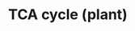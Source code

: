 ---
authors:
- Anwesha
- Eweitz
description: Developed by Gramene.org  Source:[http://plantreactome.gramene.org/ Plant
  Reactome].
last-edited: 2021-05-21
organisms:
- Oryza sativa
redirect_from:
- /index.php/Pathway:WP3009
- /instance/WP3009
revision: null
schema-jsonld:
- '@context': https://schema.org/
  '@id': https://wikipathways.github.io/pathways/WP3009.html
  '@type': Dataset
  creator:
    '@type': Organization
    name: WikiPathways
  description: Developed by Gramene.org  Source:[http://plantreactome.gramene.org/
    Plant Reactome].
  keywords:
  - (LOC_Os03g21950.1)
  - (decarboxylating)
  - 2OG
  - ACO
  - ADP
  - ATP
  - Ac-CoA
  - CIT
  - CO2
  - CSY
  - CoA-SH
  - CoQ
  - FUM1
  - FUMA
  - H+
  - H2O
  - IDH (NAD) complex
  - ISCIT
  - MAL
  - MDH
  - Malate dehydrogenase
  - NAD+
  - NADH
  - OA
  - OGDH complex
  - PYR
  - Pi
  - QH2
  - SCS dimer
  - SDH complex
  - SUCC-CoA
  - SUCCA
  license: CC0
  name: TCA cycle (plant)
seo: CreativeWork
title: TCA cycle (plant)
wpid: WP3009
---